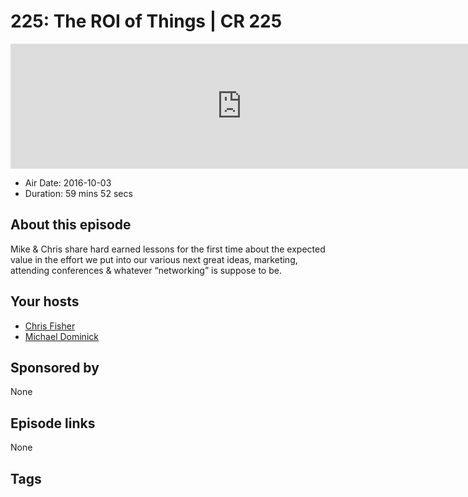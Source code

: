 # 225: The ROI of Things | CR 225

<iframe src="https://player.fireside.fm/v2/MLf2ZzhC+CALyqybC?theme=dark" width="740" height="200" frameborder="0" scrolling="no"></iframe>

* Air Date: 2016-10-03
* Duration: 59 mins 52 secs

## About this episode

Mike & Chris share hard earned lessons for the first time about the expected value in the effort we put into our various next great ideas, marketing, attending conferences & whatever “networking” is suppose to be.

## Your hosts
* [Chris Fisher](https://coder.show/hosts/chrislas)
* [Michael Dominick](https://coder.show/hosts/michael)

## Sponsored by

None



## Episode links

None



## Tags

